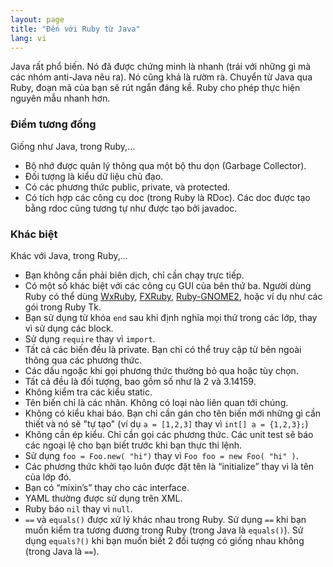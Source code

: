 ```yaml
---
layout: page
title: "Đến với Ruby từ Java"
lang: vi
---
```


Java rất phổ biến. Nó đã được chứng minh là nhanh (trái với những 
gì mà các nhóm anti-Java nêu ra). Nó cũng khá là rườm rà. Chuyển 
từ Java qua Ruby, đoạn mã của bạn sẽ rút ngắn đáng kề. Ruby cho phép 
thực hiện nguyên mẫu nhanh hơn.

### Điểm tương đồng

Giống như Java, trong Ruby,...

* Bộ nhớ được quản lý thông qua một bộ thu dọn (Garbage Collector).
* Đối tượng là kiểu dữ liệu chủ đạo.
* Có các phương thức public, private, và protected.
* Có tích hợp các công cụ doc (trong Ruby là RDoc). Các doc
  được tạo bằng rdoc cũng tương tự như được tạo bởi javadoc.

### Khác biệt

Khác với Java, trong Ruby,...

* Bạn không cần phải biên dịch, chỉ cần chạy trực tiếp.
* Có một số khác biệt với các công cụ GUI của bên thứ ba. Người
  dùng Ruby có thể dùng [WxRuby][1], [FXRuby][2], [Ruby-GNOME2][3],
  hoặc ví dụ như các gói  trong Ruby Tk.
* Bạn sử dụng từ khóa `end` sau khi định nghĩa mọi thứ trong các lớp,
  thay vì sử dụng các block.
* Sử dụng `require` thay vì `import`.
* Tất cả các biến đều là private. Bạn chỉ có thể truy cập từ bên ngoài
  thông qua các phương thức.
* Các dấu ngoặc khi gọi phương thức thường bỏ qua hoặc tùy chọn.
* Tất cả đều là đối tượng, bao gồm số như là 2 và 3.14159.
* Không kiểm tra các kiểu static.
* Tên biến chỉ là các nhãn. Không có loại nào liên quan tới chúng.
* Không có kiểu khai báo. Bạn chỉ cần gán cho tên biến mới những gì
  cần thiết và nó sẽ "tự tạo" (ví dụ `a = [1,2,3]` thay vì 
  `int[] a = {1,2,3};`)
* Không cần ép kiểu. Chỉ cần gọi các phương thức. Các unit test
  sẽ báo các ngoại lệ cho bạn biết trước khi bạn thực thi lệnh.
* Sử dụng `foo = Foo.new( "hi")` thay vì `Foo foo = new Foo( "hi" )`.
* Các phương thức khởi tạo luôn được đặt tên là “initialize”
  thay vì là tên của lớp đó.
* Bạn có “mixin’s” thay cho các interface.
* YAML thường được sử dụng trên XML.
* Ruby báo `nil` thay vì `null`.
* `==` và `equals()` được xử lý khác nhau trong Ruby. Sử dụng `==`
  khi bạn muốn kiểm tra tương đương trong Ruby (trong Java là `equals()`).
  Sử dụng `equals?()` khi bạn muốn biết 2 đối tượng có giống nhau không
  (trong Java là `==`).



[1]: http://wxruby.rubyforge.org/wiki/wiki.pl
[2]: http://www.fxruby.org/
[3]: http://ruby-gnome2.sourceforge.jp/

